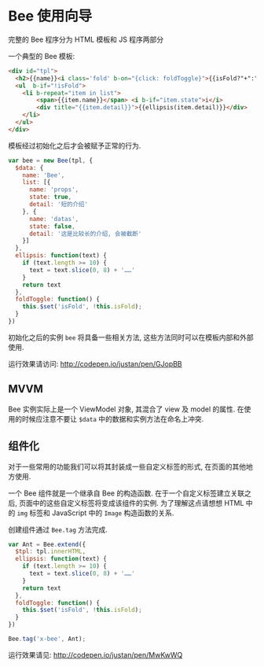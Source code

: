 Bee 使用向导
====

完整的 Bee 程序分为 HTML 模板和 JS 程序两部分

一个典型的 Bee 模板:

```html
<div id="tpl">
  <h2>{{name}}<i class='fold' b-on="{click: foldToggle}">{{isFold?"+":"-"}}</i></h2>
  <ul  b-if="!isFold">
    <li b-repeat="item in list">
        <span>{{item.name}}</span> <i b-if="item.state">i</i>
        <div title="{{item.detail}}">{{ellipsis(item.detail)}}</div>
    </li>
  </ul>
</div>
```

模板经过初始化之后才会被赋予正常的行为.

```js
var bee = new Bee(tpl, {
  $data: {
    name: 'Bee',
    list: [{
      name: 'props',
      state: true,
      detail: '短的介绍'
    }, {
      name: 'datas',
      state: false,
      detail: '这是比较长的介绍, 会被截断'
    }]
  },
  ellipsis: function(text) {
    if (text.length >= 10) {
      text = text.slice(0, 8) + '……'
    }
    return text
  },
  foldToggle: function() {
    this.$set('isFold', !this.isFold);
  }
})
```
初始化之后的实例 `bee` 将具备一些相关方法, 这些方法同时可以在模板内部和外部使用.

运行效果请访问: http://codepen.io/justan/pen/GJopBB

MVVM
---

Bee 实例实际上是一个 ViewModel 对象, 其混合了 view 及 model 的属性.
在使用的时候应注意不要让 `$data` 中的数据和实例方法在命名上冲突. 


组件化
---

对于一些常用的功能我们可以将其封装成一些自定义标签的形式, 在页面的其他地方使用.

一个 Bee 组件就是一个继承自 Bee 的构造函数. 在于一个自定义标签建立关联之后,
页面中的这些自定义标签将变成该组件的实例. 为了理解这点请想想 HTML 中的 `img`
标签和 JavaScript 中的 `Image` 构造函数的关系.

创建组件通过 `Bee.tag` 方法完成.
```js
var Ant = Bee.extend({
  $tpl: tpl.innerHTML,
  ellipsis: function(text) {
    if (text.length >= 10) {
      text = text.slice(0, 8) + '……'
    }
    return text
  },
  foldToggle: function() {
    this.$set('isFold', !this.isFold);
  }
})

Bee.tag('x-bee', Ant);
```

运行效果请见: http://codepen.io/justan/pen/MwKwWQ
